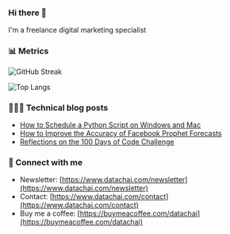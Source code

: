### Hi there 👋
I'm a freelance digital marketing specialist

### 📊 Metrics
![GitHub Streak](https://streak-stats.demolab.com/?user=datachai-rei&theme=icegray&card_height=170&card_width=495&border=e4e2e2)

![Top Langs](https://github-readme-stats.vercel.app/api/top-langs/?username=datachai-rei&layout=compact&theme=graywhite&card_width=495)

### 👩🏻‍💻 Technical blog posts
- [How to Schedule a Python Script on Windows and Mac](https://www.datachai.com/post/how-to-schedule-a-python-script-to-run-automatically)
- [How to Improve the Accuracy of Facebook Prophet Forecasts](https://www.datachai.com/post/how-to-improve-accuracy-of-facebook-prophet-forecasts)
- [Reflections on the 100 Days of Code Challenge](https://www.datachai.com/post/reflections-on-the-100-days-of-code-challenge)

### 💌 Connect with me
- Newsletter: [https://www.datachai.com/newsletter](https://www.datachai.com/newsletter)
- Contact: [https://www.datachai.com/contact](https://www.datachai.com/contact)
- Buy me a coffee: [https://buymeacoffee.com/datachai](https://buymeacoffee.com/datachai)

